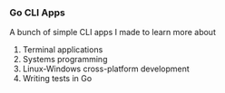 ### Go CLI Apps

A bunch of simple CLI apps I made to learn more about 
1. Terminal applications
2. Systems programming
3. Linux-Windows cross-platform development
4. Writing tests in Go